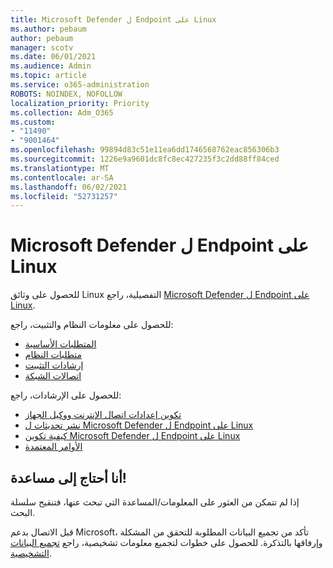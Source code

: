 ```yaml
---
title: Microsoft Defender ل Endpoint على Linux
ms.author: pebaum
author: pebaum
manager: scotv
ms.date: 06/01/2021
ms.audience: Admin
ms.topic: article
ms.service: o365-administration
ROBOTS: NOINDEX, NOFOLLOW
localization_priority: Priority
ms.collection: Adm_O365
ms.custom:
- "11490"
- "9001464"
ms.openlocfilehash: 99894d83c51e11ea6dd1746568762eac856306b3
ms.sourcegitcommit: 1226e9a9601dc8fc8ec427235f3c2dd88ff84ced
ms.translationtype: MT
ms.contentlocale: ar-SA
ms.lasthandoff: 06/02/2021
ms.locfileid: "52731257"
---
```

# <a name="microsoft-defender-for-endpoint-on-linux"></a>Microsoft Defender ل Endpoint على Linux

للحصول على وثائق Linux التفصيلية، راجع [Microsoft Defender ل Endpoint على Linux](/microsoft-365/security/defender-endpoint/microsoft-defender-endpoint-linux).

للحصول على معلومات النظام والتثبيت، راجع:

- [المتطلبات الأساسية](/microsoft-365/security/defender-endpoint/microsoft-defender-endpoint-linux#prerequisites)
- [متطلبات النظام](/microsoft-365/security/defender-endpoint/microsoft-defender-endpoint-linux#system-requirements)
- [إرشادات التثبيت](/microsoft-365/security/defender-endpoint/microsoft-defender-endpoint-linux#installation-instructions)
- [اتصالات الشبكة](/microsoft-365/security/defender-endpoint/microsoft-defender-endpoint-linux#network-connections)

للحصول على الإرشادات، راجع:

- [تكوين إعدادات اتصال الإنترنت ووكيل الجهاز](/microsoft-365/security/defender-endpoint/configure-proxy-internet#enable-access-to-microsoft-defender-atp-service-urls-in-the-proxy-server)
- [نشر تحديثات ل Microsoft Defender ل Endpoint على Linux](/microsoft-365/security/defender-endpoint/linux-updates)
- [كيفية تكوين Microsoft Defender ل Endpoint على Linux](/microsoft-365/security/defender-endpoint/microsoft-defender-endpoint-linux#how-to-configure-microsoft-defender-for-endpoint-on-linux)
- [الأوامر المعتمدة](/microsoft-365/security/defender-endpoint/linux-resources#supported-commands)

## <a name="i-need-help"></a>أنا أحتاج إلى مساعدة!

إذا لم تتمكن من العثور على المعلومات/المساعدة التي تبحث عنها، فتنقيح سلسلة البحث.

قبل الاتصال بدعم Microsoft، تأكد من تجميع البيانات المطلوبة للتحقق من المشكلة وإرفاقها بالتذكرة. للحصول على خطوات لتجميع معلومات تشخيصية، راجع [تجميع البيانات التشخيصية](/microsoft-365/security/defender-endpoint/linux-resources#collect-diagnostic-information).
